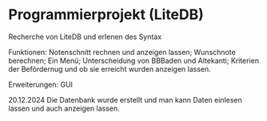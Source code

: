 # Programmierprojekt (LiteDB)

Recherche von LiteDB und erlenen des Syntax

Funktionen: Notenschnitt rechnen und anzeigen lassen; Wunschnote berechnen; Ein Menü; Unterscheidung von BBBaden und Altekanti; Kriterien der Befördernug und ob sie erreicht wurden anzeigen lassen. 


Erweiterungen: GUI

20.12.2024 Die Datenbank wurde erstellt und man kann Daten einlesen lassen und auch anzeigen lassen.
